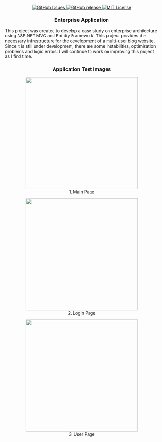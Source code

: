 <p align="center">     
  <a href="">
    <img src="https://img.shields.io/github/issues/sebetci/Enterprise-Application.svg?style=flat" alt="GitHub Issues">
  </a>   
  
  <a href="https://github.com/sebetci/Enterprise-Application/releases">
    <img src="https://img.shields.io/github/release/sebetci/Enterprise-Application" alt="GitHub release">
  </a>
  
  <a href="https://github.com/sebetci/Enterprise-Application/blob/master/LICENSE">
    <img src="https://img.shields.io/badge/license-MIT-blue.svg?style=flat" alt="MIT License">
  </a>
</p>

<div class="header">
    <h3 style="color:back;" align="center">Enterprise Application</h3>
</div>

<p>
  This project was created to develop a case study on enterprise architecture using ASP.NET MVC and Entitity Framework. This project provides the necessary infrastructure for the development of a multi-user blog website. Since it is still under development, there are some instabilities, optimization problems and logic errors. I will continue to work on improving this project as I find time.
</p>

<div class="header">
    <h3 style="color:back;" align="center">Application Test Images</h3>
</div>

<div align="center">
  <img src="https://user-images.githubusercontent.com/86542016/154765655-5b20f479-c629-4ee1-b5f2-b73899203ced.png" widht="683" height="368"><br>
  <span>1. Main Page</span><br>
  
  <img src="https://user-images.githubusercontent.com/86542016/154765821-a91785f7-2322-41c3-a1e7-81b76bf5239b.png" widht="683" height="368"><br>
  <span>2. Login Page</span><br>
  
  <img src="https://user-images.githubusercontent.com/86542016/154765855-16c3d112-85ab-46ce-b47c-4bbfaa9d4556.png" widht="683" height="368"><br>
  <span>3. User Page</span><br>
</div>

